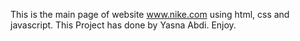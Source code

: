This is the main page of website www.nike.com using html, css and javascript.
This Project has done by Yasna Abdi.
Enjoy.
